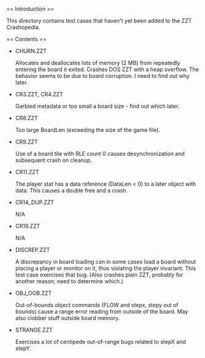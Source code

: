 == Introduction ==

This directory contains test cases that haven't yet been added to the
ZZT Crashopedia.

== Contents ==

- CHURN.ZZT

	Allocates and deallocates lots of memory (2 MB) from repeatedly
	entering the board it exited. Crashes DOS ZZT with a heap overflow.
	The behavior seems to be due to board corruption. I need to find out
	why later.

- CR3.ZZT, CR4.ZZT

	Garbled metadata or too small a board size - find out which later.

- CR8.ZZT

	Too large BoardLen (exceeding the size of the game file).

- CR9.ZZT

	Use of a board tile with RLE count 0 causes desynchronization and
	subsequent crash on cleanup.

- CR11.ZZT

	The player stat has a data reference (DataLen < 0) to a later object
	with data. This causes a double free and a crash.

- CR14\_DUP.ZZT

	N/A

- CR19.ZZT

	N/A

- DISCREP.ZZT

	A discrepancy in board loading can in some cases load a board without
	placing a player or monitor on it, thus violating the player invariant.
	This test case exercises that bug. (Also crashes plain ZZT, probably
	for another reason; need to determine which.)

- OBJ\_OOB.ZZT

	Out-of-bounds object commands (FLOW and stepx, stepy out of bounds)
	cause a range error reading from outside of the board. May also
	clobber stuff outside board memory.

- STRANGE.ZZT

	Exercises a lot of centipede out-of-range bugs related to stepX and
	stepY.
